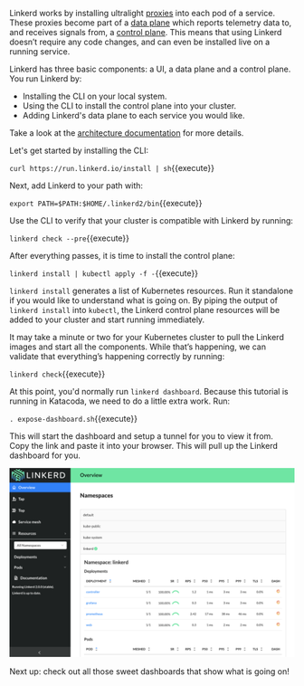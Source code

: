 Linkerd works by installing ultralight [proxies](https://linkerd.io/2/architecture#proxy)
into each pod of a service. These proxies become part of a
[data plane](https://linkerd.io/2/architecture#data-plane) which reports
telemetry data to, and receives signals from, a
[control plane](https://linkerd.io/2/architecture#control-plane). This means
that using Linkerd doesn’t require any code changes, and can even be installed
live on a running service.

Linkerd has three basic components: a UI, a data plane and a control plane. You
run Linkerd by:

- Installing the CLI on your local system.
- Using the CLI to install the control plane into your cluster.
- Adding Linkerd's data plane to each service you would like.

Take a look at the [architecture documentation](https://linkerd.io/2/architecture/)
for more details.

Let's get started by installing the CLI:

`curl https://run.linkerd.io/install | sh`{{execute}}

Next, add Linkerd to your path with:

`export PATH=$PATH:$HOME/.linkerd2/bin`{{execute}}

Use the CLI to verify that your cluster is compatible with Linkerd by running:

`linkerd check --pre`{{execute}}

After everything passes, it is time to install the control plane:

`linkerd install | kubectl apply -f -`{{execute}}

`linkerd install` generates a list of Kubernetes resources. Run it standalone
if you would like to understand what is going on. By piping the output of
`linkerd install` into `kubectl`, the Linkerd control plane resources will be
added to your cluster and start running immediately.

It may take a minute or two for your Kubernetes cluster to pull the Linkerd
images and start all the components. While that’s happening, we can validate
that everything’s happening correctly by running:

`linkerd check`{{execute}}

At this point, you'd normally run `linkerd dashboard`. Because this tutorial is
running in Katacoda, we need to do a little extra work. Run:

`. expose-dashboard.sh`{{execute}}

This will start the dashboard and setup a tunnel for you to view it from.
Copy the link and paste it into your browser. This will pull up the Linkerd
dashboard for you.

![Linkerd dashboard](assets/linkerd-dashboard.png)

Next up: check out all those sweet dashboards that show what is going on!
